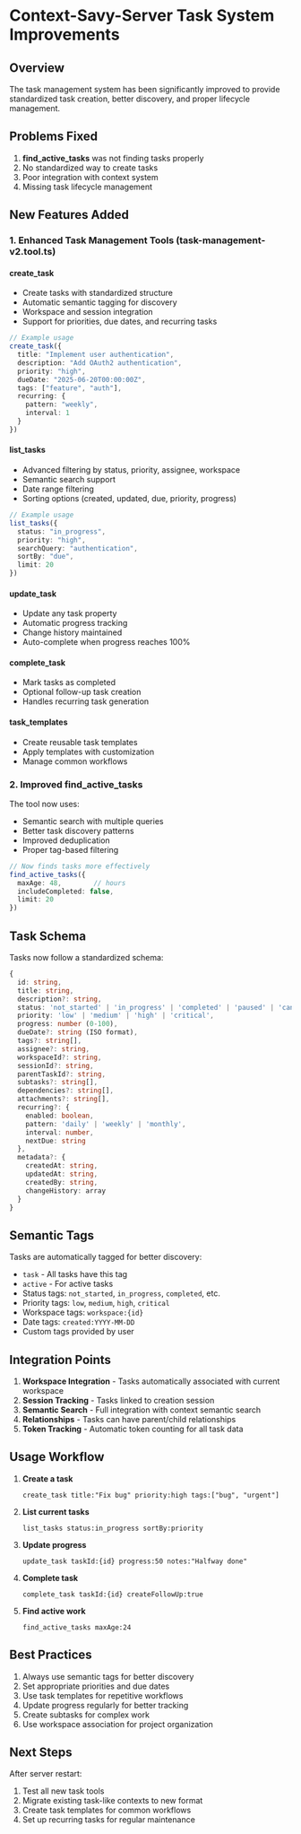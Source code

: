 # Context-Savy-Server Task System Improvements

## Overview

The task management system has been significantly improved to provide standardized task creation, better discovery, and proper lifecycle management.

## Problems Fixed

1. **find_active_tasks** was not finding tasks properly
2. No standardized way to create tasks
3. Poor integration with context system
4. Missing task lifecycle management

## New Features Added

### 1. Enhanced Task Management Tools (task-management-v2.tool.ts)

#### create_task

- Create tasks with standardized structure
- Automatic semantic tagging for discovery
- Workspace and session integration
- Support for priorities, due dates, and recurring tasks

```typescript
// Example usage
create_task({
  title: "Implement user authentication",
  description: "Add OAuth2 authentication",
  priority: "high",
  dueDate: "2025-06-20T00:00:00Z",
  tags: ["feature", "auth"],
  recurring: {
    pattern: "weekly",
    interval: 1
  }
})
```

#### list_tasks

- Advanced filtering by status, priority, assignee, workspace
- Semantic search support
- Date range filtering
- Sorting options (created, updated, due, priority, progress)

```typescript
// Example usage
list_tasks({
  status: "in_progress",
  priority: "high",
  searchQuery: "authentication",
  sortBy: "due",
  limit: 20
})
```

#### update_task

- Update any task property
- Automatic progress tracking
- Change history maintained
- Auto-complete when progress reaches 100%

#### complete_task

- Mark tasks as completed
- Optional follow-up task creation
- Handles recurring task generation

#### task_templates

- Create reusable task templates
- Apply templates with customization
- Manage common workflows

### 2. Improved find_active_tasks

The tool now uses:

- Semantic search with multiple queries
- Better task discovery patterns
- Improved deduplication
- Proper tag-based filtering

```typescript
// Now finds tasks more effectively
find_active_tasks({
  maxAge: 48,        // hours
  includeCompleted: false,
  limit: 20
})
```

## Task Schema

Tasks now follow a standardized schema:

```typescript
{
  id: string,
  title: string,
  description?: string,
  status: 'not_started' | 'in_progress' | 'completed' | 'paused' | 'cancelled',
  priority: 'low' | 'medium' | 'high' | 'critical',
  progress: number (0-100),
  dueDate?: string (ISO format),
  tags?: string[],
  assignee?: string,
  workspaceId?: string,
  sessionId?: string,
  parentTaskId?: string,
  subtasks?: string[],
  dependencies?: string[],
  attachments?: string[],
  recurring?: {
    enabled: boolean,
    pattern: 'daily' | 'weekly' | 'monthly',
    interval: number,
    nextDue: string
  },
  metadata?: {
    createdAt: string,
    updatedAt: string,
    createdBy: string,
    changeHistory: array
  }
}
```

## Semantic Tags

Tasks are automatically tagged for better discovery:

- `task` - All tasks have this tag
- `active` - For active tasks
- Status tags: `not_started`, `in_progress`, `completed`, etc.
- Priority tags: `low`, `medium`, `high`, `critical`
- Workspace tags: `workspace:{id}`
- Date tags: `created:YYYY-MM-DD`
- Custom tags provided by user

## Integration Points

1. **Workspace Integration** - Tasks automatically associated with current workspace
2. **Session Tracking** - Tasks linked to creation session
3. **Semantic Search** - Full integration with context semantic search
4. **Relationships** - Tasks can have parent/child relationships
5. **Token Tracking** - Automatic token counting for all task data

## Usage Workflow

1. **Create a task**

   ```
   create_task title:"Fix bug" priority:high tags:["bug", "urgent"]
   ```

2. **List current tasks**

   ```
   list_tasks status:in_progress sortBy:priority
   ```

3. **Update progress**

   ```
   update_task taskId:{id} progress:50 notes:"Halfway done"
   ```

4. **Complete task**

   ```
   complete_task taskId:{id} createFollowUp:true
   ```

5. **Find active work**

   ```
   find_active_tasks maxAge:24
   ```

## Best Practices

1. Always use semantic tags for better discovery
2. Set appropriate priorities and due dates
3. Use task templates for repetitive workflows
4. Update progress regularly for better tracking
5. Create subtasks for complex work
6. Use workspace association for project organization

## Next Steps

After server restart:

1. Test all new task tools
2. Migrate existing task-like contexts to new format
3. Create task templates for common workflows
4. Set up recurring tasks for regular maintenance
